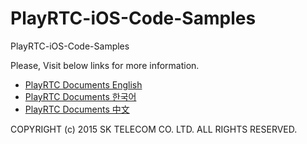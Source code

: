 # PlayRTC-iOS-Code-Samples
PlayRTC-iOS-Code-Samples

Please, Visit below links for more information.

- [PlayRTC Documents English](https://www.playrtc.com/en/documents-en/)
- [PlayRTC Documents 한국어](https://www.playrtc.com/ko/documents-ko/)
- [PlayRTC Documents 中文](https://www.playrtc.com/zh/%E6%96%87%E6%A1%A3-zh/)

COPYRIGHT (c) 2015 SK TELECOM CO. LTD. ALL RIGHTS RESERVED.
